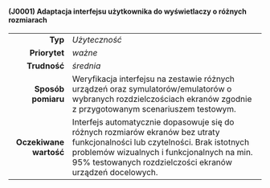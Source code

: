#### (J0001) Adaptacja interfejsu użytkownika do wyświetlaczy o różnych rozmiarach

|                   |                                                                                                                         |
| ----------------: | :---------------------------------------------------------------------------------------------------------------------- |
| **Typ** | *Użyteczność* |
| **Priorytet** | *ważne* |
| **Trudność** | *średnia* |
| **Sposób pomiaru** | Weryfikacja interfejsu na zestawie różnych urządzeń oraz symulatorów/emulatorów o wybranych rozdzielczościach ekranów zgodnie z przygotowanym scenariuszem testowym. |
| **Oczekiwane wartość** | Interfejs automatycznie dopasowuje się do różnych rozmiarów ekranów bez utraty funkcjonalności lub czytelności. Brak istotnych problemów wizualnych i funkcjonalnych na min. 95% testowanych rozdzielczości ekranów urządzeń docelowych. |
